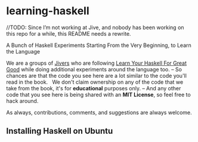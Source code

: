learning-haskell
================

//TODO: Since I’m not working at Jive, and nobody has been working on this repo for a while, this README needs a rewrite.


A Bunch of Haskell Experiments Starting From the Very Beginning, to Learn the Language

We are a groups of [Jivers](http://developer.jivesoftware.com/) who are following [Learn Your Haskell For Great Good](http://learnyouahaskell.com/) while doing additional experiments around the language too. &ndash; So chances are that the code you see here are a lot similar to the code you'll read in the book. &nbsp; We don't claim ownership on any of the code that we take from the book, it's for **educational** purposes only. &ndash; And any other code that you see here is being shared with an **MIT License**, so feel free to hack around.

As always, contributions, comments, and suggestions are always welcome.

## Installing Haskell on Ubuntu

